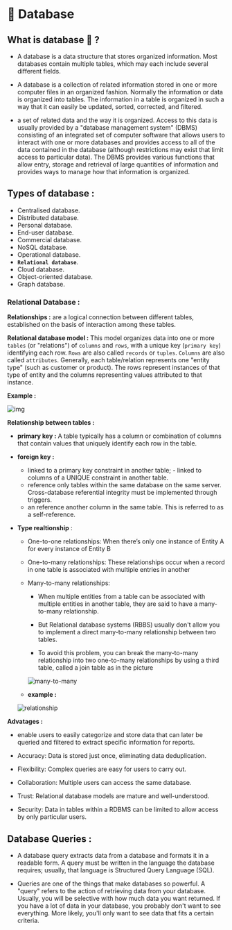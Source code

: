# :stars: Database

## What is database :thinking: ?
- A database is a data structure that stores organized information. Most databases contain multiple tables, which may each include several different fields.

- A database is a collection of related information stored in one or more computer files in an organized fashion. Normally the information or data is organized into tables. The information in a table is organized in such a way that it can easily be updated, sorted, corrected, and filtered.

-  a set of related data and the way it is organized. Access to this data is usually provided by a "database management system" (DBMS) consisting of an integrated set of computer software that allows users to interact with one or more databases and provides access to all of the data contained in the database (although restrictions may exist that limit access to particular data). The DBMS provides various functions that allow entry, storage and retrieval of large quantities of information and provides ways to manage how that information is organized.

## Types of database : 
- Centralised database.
- Distributed database.
- Personal database.
- End-user database.
- Commercial database.
- NoSQL database.
- Operational database.
- **`Relational database`**.
- Cloud database.
- Object-oriented database.
- Graph database.

### **Relational Database :**

**Relationships :** are a logical connection between different tables, established on the basis of interaction among these tables.

**Relational database model :** This model organizes data into one or more `tables` (or "relations") of `columns` and `rows`, with a unique key (`primary key`) identifying each row. `Rows` are also called `records` or `tuples`. `Columns` are also called `attributes`. Generally, each table/relation represents one "entity type" (such as customer or product). The rows represent instances of that type of entity and the columns representing values attributed to that instance.

**Example :**

![img](https://www.w3resource.com/w3r_images/component-of-a-database-table.gif)

**Relationship between tables :**

- **primary key :** A table typically has a column or combination of columns that contain values that uniquely identify each row in the table.

- **foreign key :** 
    - linked  to a primary key constraint in another table; - linked to columns of a UNIQUE constraint in another table.
    - reference only tables within the same database on the same server. Cross-database referential integrity must be implemented through triggers.
    - an reference another column in the same table. This is referred to as a self-reference.

- **Type realtionship** :
    - One-to-one relationships: When there’s only one instance of Entity A for every instance of Entity B

    - One-to-many relationships: These relationships occur when a record in one table is associated with multiple entries in another

    - Many-to-many relationships: 
        - When multiple entities from a table can be         associated with multiple entities in another table, they are said to have a many-to-many relationship.

        - But Relational database systems (RBBS) usually don't allow you to implement a direct many-to-many relationship between two tables.

        - To avoid this problem, you can break the many-to-many relationship into two one-to-many relationships by using a third table, called a join table as in the picture

         ![many-to-many](https://fmhelp.filemaker.com/help/18/fmp/en/FMP_Help/images/relational.07.06.1.png)



   - **example :**
   
    ![relationship](https://i0.wp.com/3.bp.blogspot.com/-UDSw40EeO7E/VrgkoQtRSfI/AAAAAAAAAXA/R5xhNxFV46w/s400/database-mapping-coordinalities.jpg?resize=400%2C303&ssl=1)

**Advatages :**
- enable users to easily categorize and store data that can later be queried and filtered to extract specific information for reports.

- Accuracy: Data is stored just once, eliminating data deduplication.

- Flexibility: Complex queries are easy for users to carry out.
- Collaboration: Multiple users can access the same database.
- Trust: Relational database models are mature and well-understood.
- Security: Data in tables within a RDBMS can be limited to allow access by only particular users.

## Database Queries :
- A database query extracts data from a database and formats it in a readable form. A query must be written in the language the database requires; usually, that language is Structured Query Language (SQL).

- Queries are one of the things that make databases so powerful. A "query" refers to the action of retrieving data from your database. Usually, you will be selective with how much data you want returned. If you have a lot of data in your database, you probably don't want to see everything. More likely, you'll only want to see data that fits a certain criteria.





